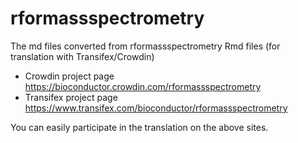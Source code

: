 # rformassspectrometry
The md files converted from rformassspectrometry Rmd files (for translation with Transifex/Crowdin)

- Crowdin project page https://bioconductor.crowdin.com/rformassspectrometry
- Transifex project page https://www.transifex.com/bioconductor/rformassspectrometry

You can easily participate in the translation on the above sites.
